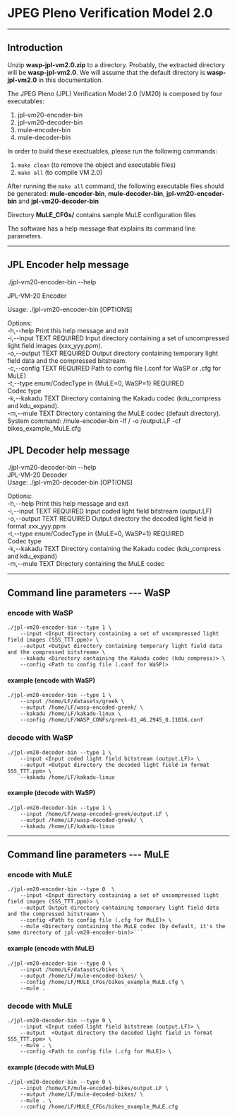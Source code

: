# JPEG Pleno Verification Model 2.0

---------------------------------------


## Introduction

Unzip **wasp-jpl-vm2.0.zip** to a directory. Probably, the extracted directory will be **wasp-jpl-vm2.0**. We will assume that the default directory is **wasp-jpl-vm2.0** in this documentation.

The JPEG Pleno (JPL) Verification Model 2.0 (VM20) is composed by four executables:

1. jpl-vm20-encoder-bin
2. jpl-vm20-decoder-bin
3. mule-encoder-bin
4. mule-decoder-bin


In order to build these exectuables, please run the following commands:

1. `make clean` (to remove the object and executable files)
2. `make all` (to compile VM 2.0)

After running the `make all` command, the following executable files should be generated: **mule-encoder-bin**, **mule-decoder-bin**, **jpl-vm20-encoder-bin** and **jpl-vm20-decoder-bin**

Directory **MuLE_CFGs/** contains sample MuLE configuration files

The software has a help message that explains its command line parameters.

---------------------------------------


## JPL Encoder help message

 ./jpl-vm20-encoder-bin --help  

JPL-VM-20 Encoder  

Usage: ./jpl-vm20-encoder-bin [OPTIONS]  

Options:  
-h,--help                   Print this help message and exit  
-i,--input TEXT REQUIRED    Input directory containing a set of uncompressed light field images (xxx_yyy.ppm).  
-o,--output TEXT REQUIRED   Output directory containing temporary light field data and the compressed bitstream.  
-c,--config TEXT REQUIRED   Path to config file (.conf for WaSP or .cfg for MuLE)  
-t,--type enum/CodecType in {MuLE=0, WaSP=1} REQUIRED  
Codec type  
-k,--kakadu TEXT            Directory containing the Kakadu codec (kdu_compress and kdu_expand).  
-m,--mule TEXT              Directory containing the MuLE codec (default directory).  
System command: /mule-encoder-bin -lf / -o /output.LF -cf bikes_example_MuLE.cfg


## JPL Decoder help message

./jpl-vm20-decoder-bin --help  
JPL-VM-20 Decoder  
Usage: ./jpl-vm20-decoder-bin [OPTIONS]  

Options:  
-h,--help                   Print this help message and exit  
-i,--input TEXT REQUIRED    Input coded light field bitstream (output.LF)  
-o,--output TEXT REQUIRED   Output directory the decoded light field in format xxx_yyy.ppm  
-t,--type enum/CodecType in {MuLE=0, WaSP=1} REQUIRED  
Codec type  
-k,--kakadu TEXT            Directory containing the Kakadu codec (kdu_compress and kdu_expand)  
-m,--mule TEXT              Directory containing the MuLE codec


---------------------------------------


## Command line parameters --- WaSP

### encode with WaSP

```
./jpl-vm20-encoder-bin --type 1 \
    --input <Input directory containing a set of uncompressed light field images (SSS_TTT.ppm)> \
    --output <Output directory containing temporary light field data and the compressed bitstream> \
    --kakadu <Directory containing the Kakadu codec (kdu_compress)> \
    --config <Path to config file (.conf for WaSP)>
```

#### example (encode with WaSP)

```
./jpl-vm20-encoder-bin --type 1 \
    --input /home/LF/datasets/greek \
    --output /home/LF/wasp-encoded-greek/ \
    --kakadu /home/LF/kakadu-linux \
    --config /home/LF/WASP_CONFs/greek-81_46.2945_0.11016.conf
```


### decode with WaSP

```
./jpl-vm20-decoder-bin --type 1 \
    --input <Input coded light field bitstream (output.LF)> \
    --output <Output directory the decoded light field in format SSS_TTT.ppm> \
    --kakadu /home/LF/kakadu-linux
```


#### example (decode with WaSP)

```
./jpl-vm20-decoder-bin --type 1 \
    --input /home/LF/wasp-encoded-greek/output.LF \
    --output /home/LF/wasp-decoded-greek/ \
    --kakadu /home/LF/kakadu-linux
```

---------------------------------------


## Command line parameters --- MuLE

### encode with MuLE

```
./jpl-vm20-encoder-bin --type 0  \
    --input <Input directory containing a set of uncompressed light field images (SSS_TTT.ppm)> \
    --output Output directory containing temporary light field data and the compressed bitstream> \
    --config <Path to config file (.cfg for MuLE)> \
    --mule <Directory containing the MuLE codec (by default, it's the same directory of jpl-vm20-encoder-bin)>```
```

#### example (encode with MuLE)

```
./jpl-vm20-encoder-bin --type 0 \
    --input /home/LF/datasets/bikes \
    --output /home/LF/mule-encoded-bikes/ \
    --config /home/LF/MULE_CFGs/bikes_example_MuLE.cfg \
    --mule .
```


### decode with MuLE

```
./jpl-vm20-decoder-bin --type 0 \
    --input <Input coded light field bitstream (output.LF)> \
    --output  <Output directory the decoded light field in format SSS_TTT.ppm> \
    --mule . \
    --config <Path to config file (.cfg for MuLE)> \
```

#### example (decode with MuLE)

```
./jpl-vm20-decoder-bin --type 0 \
    --input /home/LF/mule-encoded-bikes/output.LF \
    --output /home/LF/mule-decoded-bikes/ \
    --mule . \
    --config /home/LF/MULE_CFGs/bikes_example_MuLE.cfg
```



